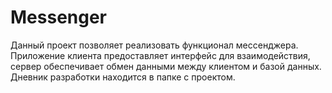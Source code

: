 # Messenger
Данный проект позволяет реализовать функционал мессенджера. Приложение клиента предоставляет интерфейс для взаимодействия, сервер обеспечивает обмен данными между клиентом и базой данных. Дневник разработки находится в папке с проектом.
